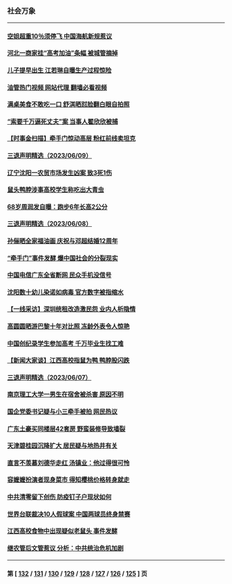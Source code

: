 ### 社会万象
---
#### [空姐超重10％须停飞 中国海航新规惹议](../../pages/ncid282/n14013628.md?06101645) 
#### [河北一商家挂“高考加油”条幅 被城管摘掉](../../pages/ncid282/n14013613.md?06101645) 
#### [儿子提早出生 江若琳自曝生产过程惊险](../../pages/ncid282/n14013422.md?06101645) 
#### [油管热门视频 网站代理 翻墙必看视频](http://138.2.39.72:81/youtube.html?epic-marker?06101645)
#### [满桌美食不敢吃一口 舒淇晒怼脸翻白眼自拍照](../../pages/ncid282/n14013393.md?06101645) 
#### [“索要千万逼死丈夫”案 当事人翟欣欣被捕](../../pages/ncid282/n14013418.md?06101645) 
#### [【时事金扫描】牵手门惊动高层 粉红前线卖坦克](../../pages/ncid282/n14012807.md?06101645) 
#### [三退声明精选（2023/06/09）](../../pages/ncid282/n14013374.md?06101645) 
#### [辽宁沈阳一农贸市场发生凶案 致3死1伤](../../pages/ncid282/n14013055.md?06101645) 
#### [鼠头鸭脖涉事高校学生称吃出大青虫](../../pages/ncid282/n14012823.md?06101645) 
#### [68岁周润发自曝：跑步6年长高2公分](../../pages/ncid282/n14012729.md?06101645) 
#### [三退声明精选（2023/06/08）](../../pages/ncid282/n14012771.md?06101645) 
#### [孙俪晒全家福油画 庆祝与邓超结婚12周年](../../pages/ncid282/n14012618.md?06101645) 
#### [“牵手门”事件发酵 爆中国社会的分裂现实](../../pages/ncid282/n14011898.md?06101645) 
#### [中国电信广东全省断网 民众手机没信号​​​](../../pages/ncid282/n14012268.md?06101645) 
#### [沈阳数十幼儿染诺如病毒 官方数字被指缩水](../../pages/ncid282/n14012362.md?06101645) 
#### [【一线采访】深圳统租改造激民怨 业内人析隐情](../../pages/ncid282/n14012019.md?06101645) 
#### [高圆圆晒游巴黎十年对比照 冻龄外表令人惊艳](../../pages/ncid282/n14011937.md?06101645) 
#### [中国创纪录学生参加高考 千万毕业生找工难](../../pages/ncid282/n14011922.md?06101645) 
#### [【新闻大家谈】江西高校指鼠为鸭 鸭脖股闪跌](../../pages/ncid282/n14011770.md?06101645) 
#### [三退声明精选（2023/06/07）](../../pages/ncid282/n14011855.md?06101645) 
#### [南京理工大学一男生在宿舍被杀害 原因不明](../../pages/ncid282/n14011621.md?06101645) 
#### [国企党委书记疑与小三牵手被拍 网民热议](../../pages/ncid282/n14011615.md?06101645) 
#### [广东土豪买同楼层42套房 野蛮装修导致墙裂](../../pages/ncid282/n14011548.md?06101645) 
#### [天津碧桂园沉降扩大 居民疑与地热井有关](../../pages/ncid282/n14011474.md?06101645) 
#### [直言不羡慕刘德华走红 汤镇业：他过得很可怜](../../pages/ncid282/n14011303.md?06101645) 
#### [容嬷嬷扮演者现身菜市 得知樱桃价格转身就走](../../pages/ncid282/n14011285.md?06101645) 
#### [中共清零留下创伤 防疫钉子户现状如何](../../pages/ncid282/n14011233.md?06101645) 
#### [世界台联裁决10人假球案 中国两球员终身禁赛](../../pages/ncid282/n14011243.md?06101645) 
#### [江西高校食物中出现疑似老鼠头 事件发酵](../../pages/ncid282/n14010962.md?06101645) 
#### [继农管后文管惹议 分析：中共统治危机加剧](../../pages/ncid282/n14010687.md?06101645) 

---
#### 第 [ [132](./132.md?06101645) / [131](./131.md?06101645) / [130](./130.md?06101645) / [129](./129.md?06101645) / [128](./128.md?06101645) / [127](./127.md?06101645) / [126](./126.md?06101645) / [125](./125.md?06101645) ] 页
